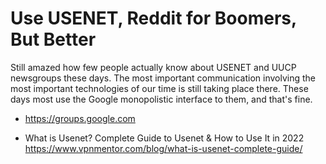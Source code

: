 # Use USENET, Reddit for Boomers, But Better

Still amazed how few people actually know about USENET and UUCP
newsgroups these days. The most important communication involving the
most important technologies of our time is still taking place there.
These days most use the Google monopolistic interface to them, and
that's fine.

* <https://groups.google.com>

* What is Usenet? Complete Guide to Usenet & How to Use It in 2022  
  <https://www.vpnmentor.com/blog/what-is-usenet-complete-guide/>
